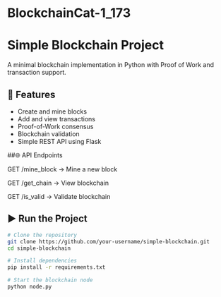# BlockchainCat-1_173
# Simple Blockchain Project

A minimal blockchain implementation in Python with Proof of Work and transaction support.

## 🚀 Features
- Create and mine blocks
- Add and view transactions
- Proof-of-Work consensus
- Blockchain validation
- Simple REST API using Flask

##🌐 API Endpoints

GET /mine_block → Mine a new block

GET /get_chain → View blockchain

GET /is_valid → Validate blockchain

## ▶️ Run the Project
```bash
# Clone the repository
git clone https://github.com/your-username/simple-blockchain.git
cd simple-blockchain

# Install dependencies
pip install -r requirements.txt

# Start the blockchain node
python node.py

